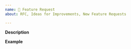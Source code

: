 ```yaml
---
name: 🚀 Feature Request
about: RFC, Ideas for Improvements, New Feature Requests

---
```


**Description**
<!--
Make sure the description is detailed and includes WHAT as well as WHY you
want this
-->

**Example**
<!--
A simple example of what you are expecting
-->
